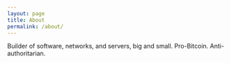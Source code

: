 ```yaml
---
layout: page
title: About
permalink: /about/
---
```


Builder of software, networks, and servers, big and small. Pro-Bitcoin. Anti-authoritarian.
